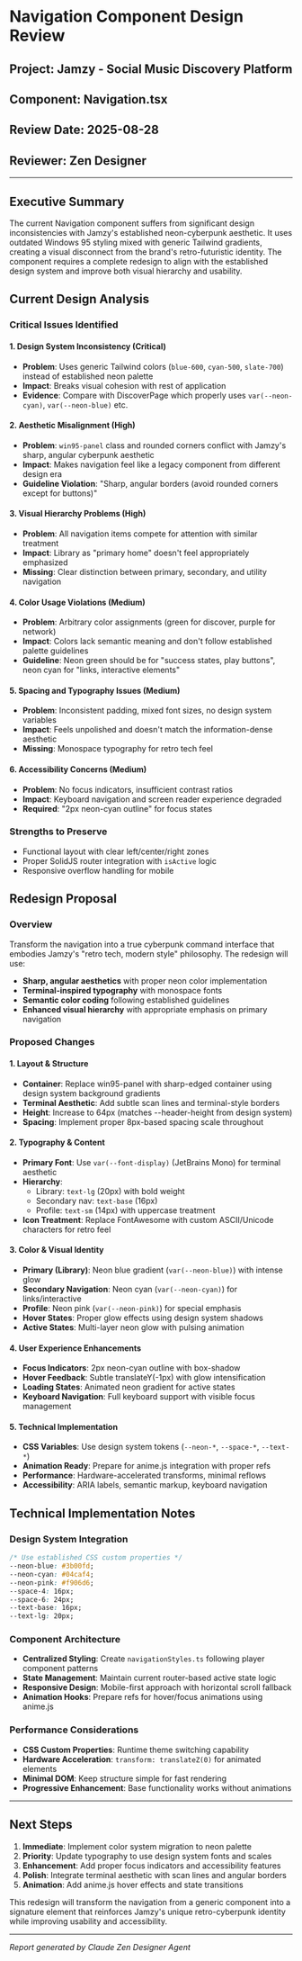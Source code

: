 # Navigation Component Design Review
## Project: Jamzy - Social Music Discovery Platform
## Component: Navigation.tsx
## Review Date: 2025-08-28
## Reviewer: Zen Designer

---

## Executive Summary

The current Navigation component suffers from significant design inconsistencies with Jamzy's established neon-cyberpunk aesthetic. It uses outdated Windows 95 styling mixed with generic Tailwind gradients, creating a visual disconnect from the brand's retro-futuristic identity. The component requires a complete redesign to align with the established design system and improve both visual hierarchy and usability.

## Current Design Analysis

### Critical Issues Identified

#### 1. **Design System Inconsistency (Critical)**
- **Problem**: Uses generic Tailwind colors (`blue-600`, `cyan-500`, `slate-700`) instead of established neon palette
- **Impact**: Breaks visual cohesion with rest of application
- **Evidence**: Compare with DiscoverPage which properly uses `var(--neon-cyan)`, `var(--neon-blue)` etc.

#### 2. **Aesthetic Misalignment (High)**
- **Problem**: `win95-panel` class and rounded corners conflict with Jamzy's sharp, angular cyberpunk aesthetic
- **Impact**: Makes navigation feel like a legacy component from different design era
- **Guideline Violation**: "Sharp, angular borders (avoid rounded corners except for buttons)"

#### 3. **Visual Hierarchy Problems (High)**
- **Problem**: All navigation items compete for attention with similar treatment
- **Impact**: Library as "primary home" doesn't feel appropriately emphasized
- **Missing**: Clear distinction between primary, secondary, and utility navigation

#### 4. **Color Usage Violations (Medium)**
- **Problem**: Arbitrary color assignments (green for discover, purple for network)
- **Impact**: Colors lack semantic meaning and don't follow established palette guidelines
- **Guideline**: Neon green should be for "success states, play buttons", neon cyan for "links, interactive elements"

#### 5. **Spacing and Typography Issues (Medium)**
- **Problem**: Inconsistent padding, mixed font sizes, no design system variables
- **Impact**: Feels unpolished and doesn't match the information-dense aesthetic
- **Missing**: Monospace typography for retro tech feel

#### 6. **Accessibility Concerns (Medium)**
- **Problem**: No focus indicators, insufficient contrast ratios
- **Impact**: Keyboard navigation and screen reader experience degraded
- **Required**: "2px neon-cyan outline" for focus states

### Strengths to Preserve
- Functional layout with clear left/center/right zones
- Proper SolidJS router integration with `isActive` logic
- Responsive overflow handling for mobile

## Redesign Proposal

### Overview
Transform the navigation into a true cyberpunk command interface that embodies Jamzy's "retro tech, modern style" philosophy. The redesign will use:
- **Sharp, angular aesthetics** with proper neon color implementation
- **Terminal-inspired typography** with monospace fonts
- **Semantic color coding** following established guidelines
- **Enhanced visual hierarchy** with appropriate emphasis on primary navigation

### Proposed Changes

#### 1. Layout & Structure
- **Container**: Replace win95-panel with sharp-edged container using design system background gradients
- **Terminal Aesthetic**: Add subtle scan lines and terminal-style borders
- **Height**: Increase to 64px (matches --header-height from design system)
- **Spacing**: Implement proper 8px-based spacing scale throughout

#### 2. Typography & Content
- **Primary Font**: Use `var(--font-display)` (JetBrains Mono) for terminal aesthetic
- **Hierarchy**: 
  - Library: `text-lg` (20px) with bold weight
  - Secondary nav: `text-base` (16px) 
  - Profile: `text-sm` (14px) with uppercase treatment
- **Icon Treatment**: Replace FontAwesome with custom ASCII/Unicode characters for retro feel

#### 3. Color & Visual Identity
- **Primary (Library)**: Neon blue gradient (`var(--neon-blue)`) with intense glow
- **Secondary Navigation**: Neon cyan (`var(--neon-cyan)`) for links/interactive
- **Profile**: Neon pink (`var(--neon-pink)`) for special emphasis
- **Hover States**: Proper glow effects using design system shadows
- **Active States**: Multi-layer neon glow with pulsing animation

#### 4. User Experience Enhancements
- **Focus Indicators**: 2px neon-cyan outline with box-shadow
- **Hover Feedback**: Subtle translateY(-1px) with glow intensification  
- **Loading States**: Animated neon gradient for active states
- **Keyboard Navigation**: Full keyboard support with visible focus management

#### 5. Technical Implementation
- **CSS Variables**: Use design system tokens (`--neon-*`, `--space-*`, `--text-*`)
- **Animation Ready**: Prepare for anime.js integration with proper refs
- **Performance**: Hardware-accelerated transforms, minimal reflows
- **Accessibility**: ARIA labels, semantic markup, keyboard navigation

## Technical Implementation Notes

### Design System Integration
```css
/* Use established CSS custom properties */
--neon-blue: #3b00fd;
--neon-cyan: #04caf4; 
--neon-pink: #f906d6;
--space-4: 16px;
--space-6: 24px;
--text-base: 16px;
--text-lg: 20px;
```

### Component Architecture
- **Centralized Styling**: Create `navigationStyles.ts` following player component patterns
- **State Management**: Maintain current router-based active state logic
- **Responsive Design**: Mobile-first approach with horizontal scroll fallback
- **Animation Hooks**: Prepare refs for hover/focus animations using anime.js

### Performance Considerations
- **CSS Custom Properties**: Runtime theme switching capability
- **Hardware Acceleration**: `transform: translateZ(0)` for animated elements
- **Minimal DOM**: Keep structure simple for fast rendering
- **Progressive Enhancement**: Base functionality works without animations

---

## Next Steps

1. **Immediate**: Implement color system migration to neon palette
2. **Priority**: Update typography to use design system fonts and scales
3. **Enhancement**: Add proper focus indicators and accessibility features
4. **Polish**: Integrate terminal aesthetic with scan lines and angular borders
5. **Animation**: Add anime.js hover effects and state transitions

This redesign will transform the navigation from a generic component into a signature element that reinforces Jamzy's unique retro-cyberpunk identity while improving usability and accessibility.

---
*Report generated by Claude Zen Designer Agent*